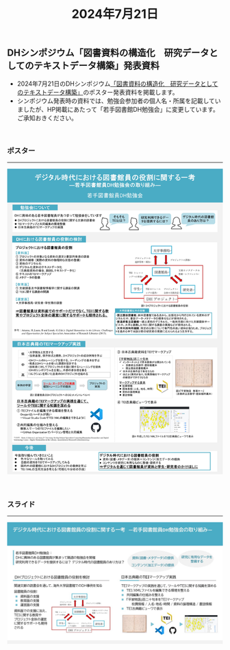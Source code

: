 ﻿---
title: "2024年7月21日"
weight: 1
# bookFlatSection: false
# bookToc: true
# bookHidden: false
# bookCollapseSection: false
# bookComments: false
# bookSearchExclude: false
---
## DHシンポジウム「図書資料の構造化　研究データとしてのテキストデータ構築」発表資料
* 2024年7月21日のDHシンポジウム[「図書資料の構造化　研究データとしてのテキストデータ構築」](https://tei.dhii.jp/activities/dh-teisympo2024)のポスター発表資料を掲載します。
* シンポジウム発表時の資料では、勉強会参加者の個人名・所属を記載していましたが、HP掲載にあたって「若手図書館DH勉強会」に変更しています。ご承知おきください。
<br>

### **ポスター**
---
![デジタル時代における図書館員の役割に関する一考―若手図書館員DH勉強会の取り組み―](DHSymposium_poster.jpg)

<br>

### **スライド**
---
![デジタル時代における図書館員の役割に関する一考―若手図書館員DH勉強会の取り組み―](DHSymposium_slide.jpg)
